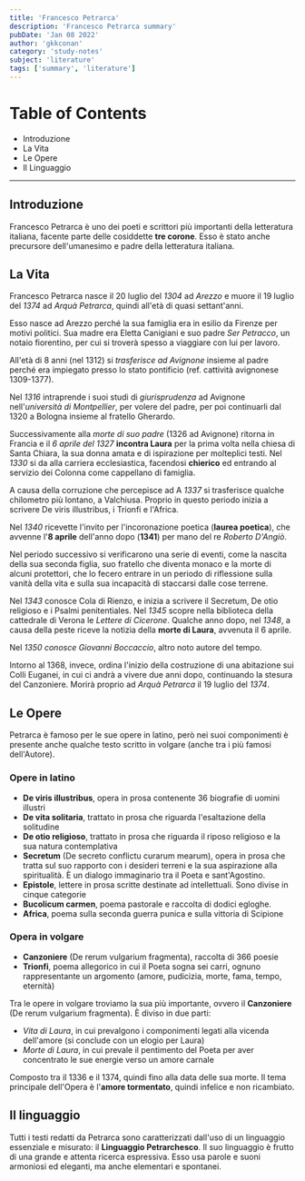 ```yaml
---
title: 'Francesco Petrarca'
description: 'Francesco Petrarca summary'
pubDate: 'Jan 08 2022'
author: 'gkkconan'
category: 'study-notes'
subject: 'literature'
tags: ['summary', 'literature']
---
```


# Table of Contents
- Introduzione
- La Vita
- Le Opere
-  Il Linguaggio

---


## Introduzione
Francesco Petrarca è uno dei poeti e scrittori più importanti della letteratura italiana, facente parte delle cosiddette **tre corone**. Esso è stato anche precursore dell'umanesimo e padre della letteratura italiana.

## La Vita
Francesco Petrarca nasce il 20 luglio del *1304* ad *Arezzo* e muore il 19 luglio del *1374* ad *Arquà Petrarca*, quindi all'età di quasi settant'anni.

Esso nasce ad Arezzo perché la sua famiglia era in esilio da Firenze per motivi politici. Sua madre era Eletta Canigiani e suo padre *Ser Petracco*, un notaio fiorentino, per cui si troverà spesso a viaggiare con lui per lavoro.

All'età di 8 anni (nel 1312) si *trasferisce ad Avignone* insieme al padre perché era impiegato presso lo stato pontificio (ref. cattività avignonese 1309-1377).

Nel *1316* intraprende i suoi studi di *giurisprudenza* ad Avignone nell'*università di Montpellier*, per volere del padre, per poi continuarli dal 1320 a Bologna insieme al fratello Gherardo.

Successivamente alla *morte di suo padre* (1326 ad Avignone) ritorna in Francia e il *6 aprile del 1327* **incontra Laura** per la prima volta nella chiesa di Santa Chiara, la sua donna amata e di ispirazione per molteplici testi.
Nel *1330* si da alla carriera ecclesiastica, facendosi **chierico** ed entrando al servizio dei Colonna come cappellano di famiglia.

A causa della corruzione che percepisce ad A *1337* si trasferisce qualche chilometro più lontano, a Valchiusa. Proprio in questo periodo inizia a scrivere De viris illustribus, i Trionfi e l'Africa.

Nel *1340* ricevette l'invito per l'incoronazione poetica (**laurea poetica**), che avvenne l'**8 aprile** dell'anno dopo (**1341**) per mano del re *Roberto D'Angiò*.

Nel periodo successivo si verificarono una serie di eventi, come la nascita della sua seconda figlia, suo fratello che diventa monaco e la morte di alcuni protettori, che lo fecero entrare in un periodo di riflessione sulla vanità della vita e sulla sua incapacità di staccarsi dalle cose terrene.

Nel *1343* conosce Cola di Rienzo, e inizia a scrivere il Secretum, De otio religioso e i Psalmi penitentiales.
Nel *1345* scopre nella biblioteca della cattedrale di Verona le *Lettere di Cicerone*.
Qualche anno dopo, nel *1348*, a causa della peste riceve la notizia della **morte di Laura**, avvenuta il 6 aprile.

Nel *1350 conosce Giovanni Boccaccio*, altro noto autore del tempo.

Intorno al 1368, invece, ordina l'inizio della costruzione di una abitazione sui Colli Euganei, in cui ci andrà a vivere due anni dopo, continuando la stesura del Canzoniere.
Morirà proprio ad *Arquà Petrarca* il 19 luglio del *1374*.

## Le Opere
Petrarca è famoso per le sue opere in latino, però nei suoi componimenti è presente anche qualche testo scritto in volgare (anche tra i più famosi dell'Autore).
### Opere in latino
- **De viris illustribus**, opera in prosa contenente 36 biografie di uomini illustri
- **De vita solitaria**, trattato in prosa che riguarda l'esaltazione della solitudine
- **De otio religioso**, trattato in prosa che riguarda il riposo religioso e la sua natura contemplativa
- **Secretum** (De secreto conflictu curarum mearum), opera in prosa che tratta sul suo rapporto con i desideri terreni e la sua aspirazione alla spiritualità. È un dialogo immaginario tra il Poeta e sant'Agostino.
- **Epistole**, lettere in prosa scritte destinate ad intellettuali. Sono divise in cinque categorie
- **Bucolicum carmen**, poema pastorale e raccolta di dodici egloghe.
- **Africa**, poema sulla seconda guerra punica e sulla vittoria di Scipione

### Opera in volgare
- **Canzoniere** (De rerum vulgarium fragmenta), raccolta di 366 poesie
- **Trionfi**, poema allegorico in cui il Poeta sogna sei carri, ognuno rappresentante un argomento (amore, pudicizia, morte, fama, tempo, eternità)

Tra le opere in volgare troviamo la sua più importante, ovvero il **Canzoniere** (De rerum vulgarium fragmenta).
È diviso in due parti:
- *Vita di Laura*, in cui prevalgono i componimenti legati alla vicenda dell'amore (si conclude con un elogio per Laura)
- *Morte di Laura*, in cui prevale il pentimento del Poeta per aver concentrato le sue energie verso un amore carnale

Composto tra il 1336 e il 1374, quindi fino alla data delle sua morte.
Il tema principale dell'Opera è l'**amore tormentato**, quindi infelice e non ricambiato.

## Il linguaggio
Tutti i testi redatti da Petrarca sono caratterizzati dall'uso di un linguaggio essenziale e misurato: il **Linguaggio Petrarchesco**.
Il suo linguaggio è frutto di una grande e attenta ricerca espressiva. Esso usa parole e suoni armoniosi ed eleganti, ma anche elementari e spontanei.